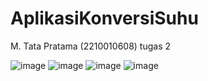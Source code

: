 # AplikasiKonversiSuhu

M. Tata Pratama (2210010608) tugas 2

![image](https://github.com/user-attachments/assets/379f5a53-7cfa-46d6-9412-ccbd6d1c246b)
![image](https://github.com/user-attachments/assets/9f1e7315-dda5-42c8-acdd-a0f62e19cd09)
![image](https://github.com/user-attachments/assets/ff445768-a46a-4025-b7af-8a53126d201c)
![image](https://github.com/user-attachments/assets/14c48dfe-ac3f-46cf-a610-884cdaf531d4)

